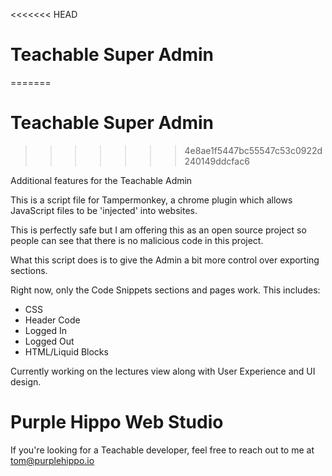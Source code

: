 <<<<<<< HEAD
# Teachable Super Admin 
=======
# Teachable Super Admin
>>>>>>> 4e8ae1f5447bc55547c53c0922d240149ddcfac6

Additional features for the Teachable Admin

This is a script file for Tampermonkey, a chrome plugin which allows JavaScript files to be 'injected' into websites.

This is perfectly safe but I am offering this as an open source project so people can see that there is no malicious code in this project.

What this script does is to give the Admin a bit more control over exporting sections.

Right now, only the Code Snippets sections and pages work. This includes:

* CSS
* Header Code
* Logged In
* Logged Out
* HTML/Liquid Blocks

Currently working on the lectures view along with User Experience and UI design.

# Purple Hippo Web Studio
If you're looking for a Teachable developer, feel free to reach out to me at tom@purplehippo.io
